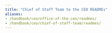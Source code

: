 ```yaml
---
title: "Chief of Staff Team to the CEO READMEs"
aliases:
- /handbook/ceo/office-of-the-ceo/readmes/
- /handbook/ceo/chief-of-staff-team/readmes/
---
```

